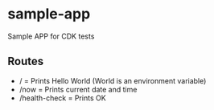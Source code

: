 # sample-app
Sample APP for CDK tests


## Routes

* / = Prints Hello World (World is an environment variable)
* /now = Prints current date and time
* /health-check = Prints OK